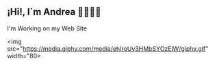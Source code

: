 # <h2> ¡Hi!, I´m Andrea 🙋🏻‍♀️🍒 </h2>
I'm Working on my Web Site

<img src="https://media.giphy.com/media/ehIroUy3HMbSYOzElW/giphy.gif" width="80>
